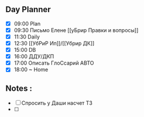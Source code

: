## Day Planner
- [x] 09:00 Plan
- [x] 09:30 Письмо Елене [[уБрир Правки и вопросы]]
- [x] 11:30 Daily 
- [x] 12:30 [[УбРиР Ип]]/[[Убрир ДК]]
- [x] 15:00 DB 
- [x] 16:00 ДДУ/ДКП
- [x] 17:00 Описать ГлоСсарий АВТО
- [x] 18:00 ~ Home 

## Notes : 
- [ ] Спросить у Даши насчет ТЗ 
- [ ] 